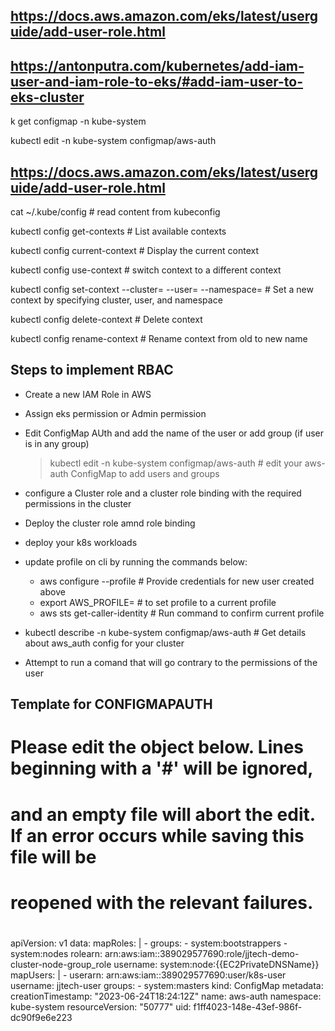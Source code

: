 ## https://docs.aws.amazon.com/eks/latest/userguide/add-user-role.html 

## https://antonputra.com/kubernetes/add-iam-user-and-iam-role-to-eks/#add-iam-user-to-eks-cluster

k get configmap -n kube-system

kubectl edit -n kube-system configmap/aws-auth


## https://docs.aws.amazon.com/eks/latest/userguide/add-user-role.html 

cat ~/.kube/config # read content from kubeconfig

kubectl config get-contexts # List available contexts

kubectl config current-context # Display the current context

kubectl config use-context <context-name> # switch context to a different context

kubectl config set-context <context-name> --cluster=<cluster-name> --user=<user-name> --namespace=<namespace> # Set a new context by specifying cluster, user, and namespace

kubectl config delete-context <context-name> # Delete context


kubectl config rename-context <old-context-name> <new-context-name> # Rename context from old to new name




## Steps to implement RBAC
- Create a new IAM Role in AWS
- Assign eks permission or Admin permission
- Edit ConfigMap AUth and add the name of the user or add group (if user is in any group)

  > kubectl edit -n kube-system configmap/aws-auth # edit your aws-auth ConfigMap to add users and groups

- configure a Cluster role and a cluster role binding with the required permissions in the cluster
- Deploy the cluster role amnd role binding
- deploy your k8s workloads

- update profile on cli by running the commands below:
  - aws configure --profile <profile-name> # Provide credentials for new user created above
  - export AWS_PROFILE=<name of profile> # to set profile to a current profile
  - aws sts get-caller-identity # Run command to confirm current profile

- kubectl describe -n kube-system configmap/aws-auth # Get details about aws_auth config for your cluster

- Attempt to run a comand that will go contrary to the permissions of the user



## Template for CONFIGMAPAUTH

# Please edit the object below. Lines beginning with a '#' will be ignored,
# and an empty file will abort the edit. If an error occurs while saving this file will be
# reopened with the relevant failures.
#
apiVersion: v1
data:
  mapRoles: |
    - groups:
      - system:bootstrappers
      - system:nodes
      rolearn: arn:aws:iam::389029577690:role/jjtech-demo-cluster-node-group_role
      username: system:node:{{EC2PrivateDNSName}}
  mapUsers: |
    - userarn: arn:aws:iam::389029577690:user/k8s-user
      username: jjtech-user
      groups:
        - system:masters
kind: ConfigMap
metadata:
  creationTimestamp: "2023-06-24T18:24:12Z"
  name: aws-auth
  namespace: kube-system
  resourceVersion: "50777"
  uid: f1ff4023-148e-43ef-986f-dc90f9e6e223



